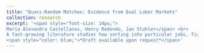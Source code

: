 ```yaml
---
title: "Quasi-Random Matches: Evidence from Dual Labor Markets"
collection: research
excerpt: '<span style="font-size: 14px;">
María Alexandra Castellanos, Henry Redondo, Jan Stuhler</span> <br>
A fast-growing literature studies how sorting into particular jobs, firms, or locations affects workers. The key challenge when studying such questions is the non-random sorting of workers. We propose a novel identification strategy that exploits the timing of worker-firm matching, by interacting high-frequency information on the duration of contracts on the labour supply and transitory fluctuations in job creation on the labour demand side. We apply this method to address a central question in dual labour markets: how do different contract types – fixed-term or permanent contracts – affect workers’ careers? We find that transitory variation in the opening of permanent contracts is highly predictive of individual contract upgrade probabilities. Reaching a permanent position translates into higher employment and earnings growth in the short-run. However, the stability derived from these positions does not seem to lead to long-lasting earnings growth differentials. <br>
<span style="color: blue;">*Draft available upon request*</span>'
---
```

